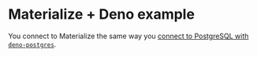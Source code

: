 # Materialize + Deno example

You connect to Materialize the same way you [connect to PostgreSQL with `deno-postgres`](https://deno.land/x/postgres).